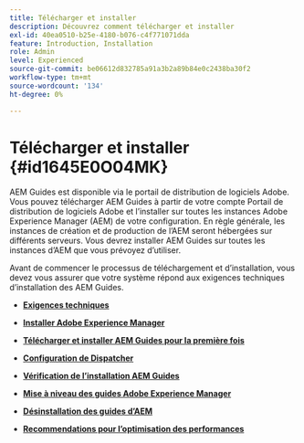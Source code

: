 ```yaml
---
title: Télécharger et installer
description: Découvrez comment télécharger et installer
exl-id: 40ea0510-b25e-4180-b076-c4f771071dda
feature: Introduction, Installation
role: Admin
level: Experienced
source-git-commit: be06612d832785a91a3b2a89b84e0c2438ba30f2
workflow-type: tm+mt
source-wordcount: '134'
ht-degree: 0%

---
```


# Télécharger et installer {#id1645E0O04MK}

AEM Guides est disponible via le portail de distribution de logiciels Adobe. Vous pouvez télécharger AEM Guides à partir de votre compte Portail de distribution de logiciels Adobe et l’installer sur toutes les instances Adobe Experience Manager \(AEM\) de votre configuration. En règle générale, les instances de création et de production de l’AEM seront hébergées sur différents serveurs. Vous devrez installer AEM Guides sur toutes les instances d’AEM que vous prévoyez d’utiliser.

Avant de commencer le processus de téléchargement et d’installation, vous devez vous assurer que votre système répond aux exigences techniques d’installation des AEM Guides.

- **[Exigences techniques](download-install-technical-requirements.md)**

- **[Installer Adobe Experience Manager](download-install-aem.md)**

- **[Télécharger et installer AEM Guides pour la première fois](download-install-aemg-first-time.md)**

- **[Configuration de Dispatcher](download-install-configure-dispatcher.md)**

- **[Vérification de l’installation AEM Guides](download-install-verify-aemg-installation.md)**

- **[Mise à niveau des guides Adobe Experience Manager](upgrade-xml-documentation.md)**

- **[Désinstallation des guides d’AEM](download-install-unistall-aemg.md)**

- **[Recommendations pour l’optimisation des performances](download-install-recommend-perf-optimiz.md)**
